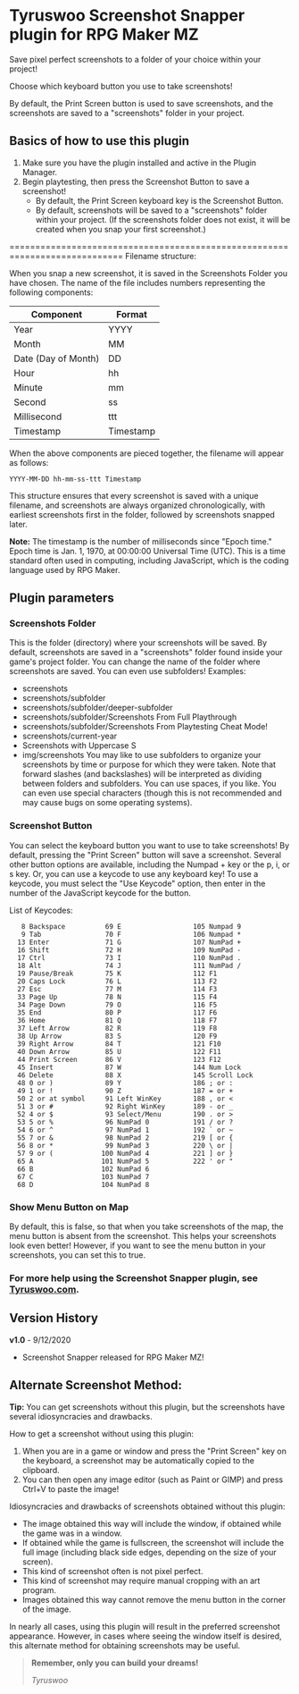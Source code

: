 # Tyruswoo Screenshot Snapper plugin for RPG Maker MZ

Save pixel perfect screenshots to a folder of your choice within your project!

Choose which keyboard button you use to take screenshots!

By default, the Print Screen button is used to save screenshots,
and the screenshots are saved to a "screenshots" folder in your project.

## Basics of how to use this plugin

1. Make sure you have the plugin installed and active in the Plugin Manager.
2. Begin playtesting, then press the Screenshot Button to save a screenshot!
    - By default, the Print Screen keyboard key is the Screenshot Button.
    - By default, screenshots will be saved to a "screenshots" folder within
      your project. (If the screenshots folder does not exist, it will be
      created when you snap your first screenshot.)

============================================================================
Filename structure:

When you snap a new screenshot, it is saved in the Screenshots Folder you
have chosen. The name of the file includes numbers representing the
following components:

| Component           | Format    |
|---------------------|-----------|
| Year                | YYYY      |
| Month               | MM        |
| Date (Day of Month) | DD        |
| Hour                | hh        |
| Minute              | mm        |
| Second              | ss        |
| Millisecond         | ttt       |
| Timestamp           | Timestamp |

When the above components are pieced together, the filename will appear as
follows:

`YYYY-MM-DD hh-mm-ss-ttt Timestamp`

This structure ensures that every screenshot is saved with a unique
filename, and screenshots are always organized chronologically, with
earliest screenshots first in the folder, followed by screenshots snapped
later.

**Note:** The timestamp is the number of milliseconds since "Epoch time."
      Epoch time is Jan. 1, 1970, at 00:00:00 Universal Time (UTC).
      This is a time standard often used in computing, including JavaScript,
      which is the coding language used by RPG Maker.

## Plugin parameters

### Screenshots Folder
This is the folder (directory) where your screenshots will be saved.
By default, screenshots are saved in a "screenshots" folder found
inside your game's project folder. You can change the name of the
folder where screenshots are saved. You can even use subfolders!
Examples:
- screenshots
- screenshots/subfolder
- screenshots/subfolder/deeper-subfolder
- screenshots/subfolder/Screenshots From Full Playthrough
- screenshots/subfolder/Screenshots From Playtesting Cheat Mode!
- screenshots/current-year
- Screenshots with Uppercase S
- img/screenshots
You may like to use subfolders to organize your screenshots by time
or purpose for which they were taken. Note that forward slashes (and
backslashes) will be interpreted as dividing between folders and
subfolders. You can use spaces, if you like. You can even use special
characters (though this is not recommended and may cause bugs on some
operating systems).

### Screenshot Button
You can select the keyboard button you want to use to take screenshots!
By default, pressing the "Print Screen" button will save a screenshot.
Several other button options are available, including the Numpad + key
or the p, i, or s key. Or, you can use a keycode to use any keyboard
key! To use a keycode, you must select the "Use Keycode" option, then
enter in the number of the JavaScript keycode for the button.

List of Keycodes:
```
   8 Backspace          69 E                  105 Numpad 9
   9 Tab                70 F                  106 Numpad *
  13 Enter              71 G                  107 NumPad +
  16 Shift              72 H                  109 NumPad -
  17 Ctrl               73 I                  110 NumPad .
  18 Alt                74 J                  111 NumPad /
  19 Pause/Break        75 K                  112 F1
  20 Caps Lock          76 L                  113 F2
  27 Esc                77 M                  114 F3
  33 Page Up            78 N                  115 F4
  34 Page Down          79 O                  116 F5
  35 End                80 P                  117 F6
  36 Home               81 Q                  118 F7
  37 Left Arrow         82 R                  119 F8
  38 Up Arrow           83 S                  120 F9
  39 Right Arrow        84 T                  121 F10
  40 Down Arrow         85 U                  122 F11
  44 Print Screen       86 V                  123 F12
  45 Insert             87 W                  144 Num Lock
  46 Delete             88 X                  145 Scroll Lock
  48 0 or )             89 Y                  186 ; or :
  49 1 or !             90 Z                  187 = or +
  50 2 or at symbol     91 Left WinKey        188 , or <
  51 3 or #             92 Right WinKey       189 - or _
  52 4 or $             93 Select/Menu        190 . or >
  53 5 or %             96 NumPad 0           191 / or ?
  54 6 or ^             97 NumPad 1           192 ` or ~
  55 7 or &             98 NumPad 2           219 [ or {
  56 8 or *             99 NumPad 3           220 \ or |
  57 9 or (            100 NumPad 4           221 ] or }
  65 A                 101 NumPad 5           222 ' or "
  66 B                 102 NumPad 6
  67 C                 103 NumPad 7
  68 D                 104 NumPad 8
```

### Show Menu Button on Map
By default, this is false, so that when you take screenshots of the map,
the menu button is absent from the screenshot. This helps your
screenshots look even better! However, if you want to see the menu button
in your screenshots, you can set this to true.

### For more help using the Screenshot Snapper plugin, see [Tyruswoo.com](https://www.tyruswoo.com).

## Version History

**v1.0** - 9/12/2020
- Screenshot Snapper released for RPG Maker MZ!

## Alternate Screenshot Method:

**Tip:** You can get screenshots without this plugin, but the screenshots have
     several idiosyncracies and drawbacks.

How to get a screenshot without using this plugin:
1. When you are in a game or window and press the "Print Screen" key on the
   keyboard, a screenshot may be automatically copied to the clipboard.
2. You can then open any image editor (such as Paint or GIMP) and press
   Ctrl+V to paste the image!

Idiosyncracies and drawbacks of screenshots obtained without this plugin:
- The image obtained this way will include the window, if obtained while
  the game was in a window.
- If obtained while the game is fullscreen, the screenshot will include the
  full image (including black side edges, depending on the size of your
  screen).
- This kind of screenshot often is not pixel perfect.
- This kind of screenshot may require manual cropping with an art program.
- Images obtained this way cannot remove the menu button in the corner of
  the image.

In nearly all cases, using this plugin will result in the preferred
screenshot appearance. However, in cases where seeing the window itself is
desired, this alternate method for obtaining screenshots may be useful.

> **Remember, only you can build your dreams!**
>
> *Tyruswoo*
